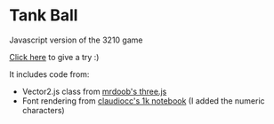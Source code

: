 Tank Ball
=========

Javascript version of the 3210 game

[Click here](http://kile.stravaganza.org/lab/js/tankball) to give a try :)

It includes code from:
* Vector2.js class from [mrdoob's three.js](https://github.com/mrdoob/three.js)
* Font rendering from [claudiocc's 1k notebook](http://www.claudiocc.com/the-1k-notebook-part-i/) (I added the numeric characters)
